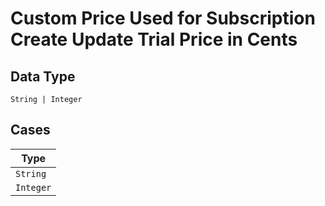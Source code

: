 
# Custom Price Used for Subscription Create Update Trial Price in Cents

## Data Type

`String | Integer`

## Cases

| Type |
|  --- |
| `String` |
| `Integer` |

